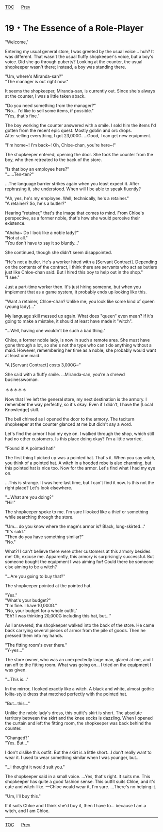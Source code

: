 [TOC](../readme.md)&nbsp;&nbsp;&nbsp;&nbsp;&nbsp;&nbsp;[Prev](Section0018.md)&nbsp;&nbsp;&nbsp;&nbsp;&nbsp;&nbsp;



# 19・The Essence of a Role-Player

"Welcome,"  
  
Entering my usual general store, I was greeted by the usual voice… huh?
It was different. That wasn't the usual fluffy shopkeeper's voice, but a
boy's voice. Did she go through puberty? Looking at the counter, the
usual shopkeeper wasn't there; instead, a boy was standing there.  
  
"Um, where's Miranda-san?"  
"The manager is out right now."  
  
It seems the shopkeeper, Miranda-san, is currently out. Since she's
always at the counter, I was a little taken aback.  
  
"Do you need something from the manager?"  
"No… I'd like to sell some items, if possible."  
"Yes, that's fine."  
  
The boy working the counter answered with a smile. I sold him the items
I'd gotten from the recent epic quest. Mostly goblin and orc drops.  
After selling everything, I got 23,000G. …Good, I can get new
equipment.  
  
"I'm home~! I'm back~! Oh, Chloe-chan, you're here~!"  
  
The shopkeeper entered, opening the door. She took the counter from the
boy, who then retreated to the back of the store.  
  
"Is that boy an employee here?"  
"……Ten-ten?"  
  
…The language barrier strikes again when you least expect it. After
rephrasing it, she understood. When will I be able to speak fluently?  
  
"Ah, yes, he's my employee. Well, technically, he's a retainer."  
"A retainer? So, he's a butler?"  
  
Hearing "retainer," that's the image that comes to mind. From Chloe's
perspective, as a former noble, that's how she would perceive their
existence.  
  
"Ahaha~ Do I look like a noble lady?"  
"Not at all."  
"You don't have to say it so bluntly…"  
  
She continued, though she didn't seem disappointed.  
  
"He's not a butler. He's a worker hired with a \[Servant Contract\].
Depending on the contents of the contract, I think there are servants
who act as butlers just like Chloe-chan said. But I hired this boy to
help out in the shop."  
"I see."  
  
Just a part-time worker then. It's just hiring someone, but when you
implement that as a game system, it probably ends up looking like
this.  
  
"Want a retainer, Chloe-chan? Unlike me, you look like some kind of
queen (young lady)…"  
  
My language skill messed up again. What does "queen" even mean? If it's
going to make a mistake, it should at least have made it "witch".  
  
"…Well, having one wouldn't be such a bad thing."  
  
Chloe, a former noble lady, is now in such a remote area. She must have
gone through a lot, so she's not the type who can't do anything without
a maid. However, remembering her time as a noble, she probably would
want at least one maid.  
  
"A \[Servant Contract\] costs 3,000G~"  
  
She said with a fluffy smile. …Miranda-san, you're a shrewd
businesswoman.  
  
  
  
＊＊＊＊＊  
  
  
  
Now that I've left the general store, my next destination is the armory.
I remember the way perfectly, so it's okay. Even if I didn't, I have the
\[Local Knowledge\] skill.  
  
The bell chimed as I opened the door to the armory. The taciturn
shopkeeper at the counter glanced at me but didn't say a word.  
  
Let's find the armor I had my eye on. I walked through the shop, which
still had no other customers. Is this place doing okay? I'm a little
worried.  
  
"Found it! A pointed hat!"  
  
The first thing I picked up was a pointed hat. That's it. When you say
witch, you think of a pointed hat. A witch in a hooded robe is also
charming, but this pointed hat is nice too. Now for the armor. Let's
find what I had my eye on.  
  
…This is strange. It was here last time, but I can't find it now. Is
this not the right place? Let's look elsewhere.  
  
"…What are you doing?"  
"Hii!"  
  
The shopkeeper spoke to me. I'm sure I looked like a thief or something
while searching through the store.  
  
"Um… do you know where the mage's armor is? Black, long-skirted…"  
"It's sold."  
"Then do you have something similar?"  
"No."  
  
What?! I can't believe there were other customers at this armory besides
me! Oh, excuse me. Apparently, this armory is surprisingly successful.
But someone bought the equipment I was aiming for! Could there be
someone else aiming to be a witch?  
  
"…Are you going to buy that?"  
  
The shopkeeper pointed at the pointed hat.  
  
"Yes."  
"What's your budget?"  
"I'm fine. I have 10,000G."  
"No, your budget for a whole outfit."  
"Eh? I was thinking 20,000G including this hat, but…"  
  
As I answered, the shopkeeper walked into the back of the store. He came
back carrying several pieces of armor from the pile of goods. Then he
pressed them into my hands.  
  
"The fitting room's over there."  
"Y-yes…"  
  
The store owner, who was an unexpectedly large man, glared at me, and I
ran off to the fitting room. What was going on… I tried on the equipment
I was given.  
  
"…This is…"  
  
In the mirror, I looked exactly like a witch. A black and white, almost
gothic lolita-style dress that matched perfectly with the pointed hat.  
  
"But…this…"  
  
Unlike the noble lady's dress, this outfit's skirt is short. The
absolute territory between the skirt and the knee socks is dazzling.
When I opened the curtain and left the fitting room, the shopkeeper was
back behind the counter.  
  
"Changed?"  
"Yes. But…"  
  
I don't dislike this outfit. But the skirt is a little short…I don't
really want to wear it. I used to wear something similar when I was
younger, but…  
  
"…I thought it would suit you."  
  
The shopkeeper said in a small voice. …Yes, that's right. It suits me.
This shopkeeper has quite a good fashion sense. This outfit suits Chloe,
and it's cute and witch-like. —Chloe would wear it, I'm sure. …There's
no helping it.  
  
"Um, I'll buy this."  
  
If it suits Chloe and I think she'd buy it, then I have to… because I am
a witch, and I am Chloe.  
  
  
  


---
[TOC](../readme.md)&nbsp;&nbsp;&nbsp;&nbsp;&nbsp;&nbsp;[Prev](Section0018.md)&nbsp;&nbsp;&nbsp;&nbsp;&nbsp;&nbsp;

